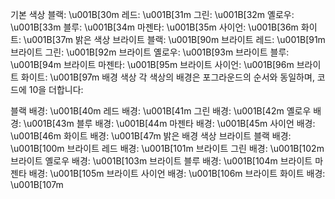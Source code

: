 기본 색상
블랙: \u001B[30m
레드: \u001B[31m
그린: \u001B[32m
옐로우: \u001B[33m
블루: \u001B[34m
마젠타: \u001B[35m
사이언: \u001B[36m
화이트: \u001B[37m
밝은 색상
브라이트 블랙: \u001B[90m
브라이트 레드: \u001B[91m
브라이트 그린: \u001B[92m
브라이트 옐로우: \u001B[93m
브라이트 블루: \u001B[94m
브라이트 마젠타: \u001B[95m
브라이트 사이언: \u001B[96m
브라이트 화이트: \u001B[97m
배경 색상
각 색상의 배경은 포그라운드의 순서와 동일하며, 코드에 10을 더합니다:

블랙 배경: \u001B[40m
레드 배경: \u001B[41m
그린 배경: \u001B[42m
옐로우 배경: \u001B[43m
블루 배경: \u001B[44m
마젠타 배경: \u001B[45m
사이언 배경: \u001B[46m
화이트 배경: \u001B[47m
밝은 배경 색상
브라이트 블랙 배경: \u001B[100m
브라이트 레드 배경: \u001B[101m
브라이트 그린 배경: \u001B[102m
브라이트 옐로우 배경: \u001B[103m
브라이트 블루 배경: \u001B[104m
브라이트 마젠타 배경: \u001B[105m
브라이트 사이언 배경: \u001B[106m
브라이트 화이트 배경: \u001B[107m